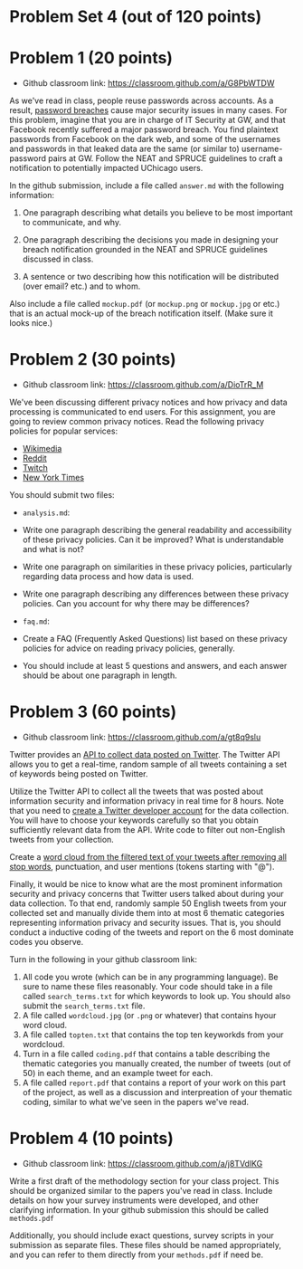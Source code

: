 # Problem Set 4 (out of 120 points)

# Problem 1 (20 points)

* Github classroom link: https://classroom.github.com/a/G8PbWTDW

As we've read in class, people reuse passwords across accounts. As a result, [password breaches](https://www.troyhunt.com/the-legitimisation-of-have-i-been-pwned/) cause major security issues in many cases. For this problem, imagine that you are in charge of IT Security at GW, and that Facebook recently suffered a major password breach. You find plaintext passwords from Facebook on the dark web, and some of the usernames and passwords in that leaked data are the same (or similar to) username-password pairs at GW. Follow the NEAT and SPRUCE guidelines to craft a notification to potentially impacted UChicago users. 

In the github submission, include a file called `answer.md` with the following information:

1. One paragraph describing what details you believe to be most important to communicate, and why.

2. One paragraph describing the decisions you made in designing your breach notification grounded in the NEAT and SPRUCE guidelines discussed in class.

3. A sentence or two describing how this notification will be distributed (over email? etc.) and to whom.

Also include a file called `mockup.pdf` (or `mockup.png` or `mockup.jpg` or etc.) that is an actual mock-up of the breach notification itself. (Make sure it looks nice.)


# Problem 2 (30 points)

* Github classroom link: https://classroom.github.com/a/DioTrR_M

We've been discussing different privacy notices and how privacy and data processing is communicated to end users. For this assignment, you are going to review common privacy notices. Read the following privacy policies for popular services:

* [Wikimedia](https://foundation.wikimedia.org/wiki/Privacy_policy)
* [Reddit](https://www.reddit.com/wiki/privacypolicy)
* [Twitch](https://www.twitch.tv/p/legal/privacy-notice/)
* [New York Times](https://help.nytimes.com/hc/en-us/articles/115014892108-Privacy-policy)

You should submit two files:

* `analysis.md`: 
 * Write one paragraph describing the general readability and accessibility of these privacy policies. Can it be improved? What is understandable and what is not?
 * Write one paragraph on similarities in these privacy policies, particularly regarding data process and how data is used.
 * Write one paragraph describing any differences between these privacy policies. Can you account for why there may be differences?
 
* `faq.md`:
 * Create a FAQ (Frequently Asked Questions) list based on these privacy policies for advice on reading privacy policies, generally.
 * You should include at least 5 questions and answers, and each answer should be about one paragraph in length.


# Problem 3 (60 points)

* Github classroom link: https://classroom.github.com/a/gt8q9slu

Twitter provides an [API to collect data posted on Twitter](https://developer.twitter.com/en/docs/tweets/filter-realtime/overview). The Twitter API allows you to get a real-time, random sample of all tweets containing a set of keywords being posted on Twitter.

Utilize the Twitter API to collect all the tweets that was posted about information security and information privacy in real time for 8 hours. Note that you need to [create a Twitter developer account](https://www.slickremix.com/docs/how-to-get-api-keys-and-tokens-for-twitter/) for the data collection. You will have to choose your keywords carefully so that you obtain sufficiently relevant data from the API. Write code to filter out non-English tweets from your collection. 

Create a [word cloud from the filtered text of your tweets after removing all stop words](https://www.wordclouds.com/), punctuation, and user mentions (tokens starting with "@").

Finally, it would be nice to know what are the most prominent information security and privacy concerns that Twitter users talked about during your data collection. To that end, randomly sample 50 English tweets from your collected set and manually divide them into at most 6 thematic categories representing information privacy and security issues. That is, you should conduct a inductive coding of the tweets and report on the 6 most dominate codes you observe. 

Turn in the following in your github classroom link:

1. All code you wrote (which can be in any programming language). Be sure to name these files reasonably. Your code should take in a file called `search_terms.txt` for which keywords to look up. You should also submit the `search_terms.txt` file.
2. A file called `wordcloud.jpg` (or `.png` or whatever) that contains hyour word cloud.
3. A file called `topten.txt` that contains the top ten keyworkds from your wordcloud. 
4. Turn in a file called `coding.pdf` that contains a table describing the thematic categories you manually created, the number of tweets (out of 50) in each theme, and an example tweet for each.
5. A file called `report.pdf` that contains a report of your work on this part of the project, as well as a discussion and interpreation of your thematic coding, similar to what we've seen in the papers we've read. 


# Problem 4 (10 points)

* Github classroom link: https://classroom.github.com/a/j8TVdlKG

Write a first draft of the methodology section for your class project. This should be organized similar to the papers you've read in class. Include details on how your survey instruments were developed, and other clarifying information. In your github submission this should be called `methods.pdf` 

Additionally, you should include exact questions, survey scripts in your submission as separate files. These files should be named appropriately, and you can refer to them directly from your `methods.pdf` if need be. 

